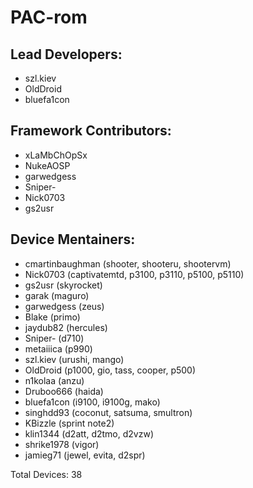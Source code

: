 PAC-rom
===========

Lead Developers:
-----------
* szl.kiev
* OldDroid
* bluefa1con

Framework Contributors:
-----------
* xLaMbChOpSx
* NukeAOSP
* garwedgess
* Sniper-
* Nick0703
* gs2usr

Device Mentainers:
----------
* cmartinbaughman (shooter, shooteru, shootervm)
* Nick0703 (captivatemtd, p3100, p3110, p5100, p5110)
* gs2usr (skyrocket)
* garak (maguro)
* garwedgess (zeus)
* Blake (primo)
* jaydub82 (hercules)
* Sniper- (d710)
* metaiiica (p990)
* szl.kiev (urushi, mango)
* OldDroid (p1000, gio, tass, cooper, p500)
* n1kolaa (anzu)
* Druboo666 (haida)
* bluefa1con (i9100, i9100g, mako)
* singhdd93 (coconut, satsuma, smultron)
* KBizzle (sprint note2)
* klin1344 (d2att, d2tmo, d2vzw)
* shrike1978 (vigor)
* jamieg71 (jewel, evita, d2spr)

Total Devices: 38
